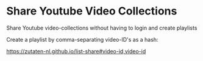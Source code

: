 # Share Youtube Video Collections

Share Youtube video-collections without having to login and create playlists

Create a playlist by comma-separating video-ID's as a hash:

https://zutaten-nl.github.io/list-share#video-id,video-id